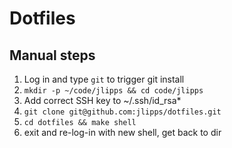 # Dotfiles

## Manual steps

1. Log in and type `git` to trigger git install
1. `mkdir -p ~/code/jlipps && cd code/jlipps`
1. Add correct SSH key to ~/.ssh/id_rsa*
1. `git clone git@github.com:jlipps/dotfiles.git`
1. `cd dotfiles && make shell`
1. exit and re-log-in with new shell, get back to dir

